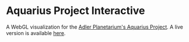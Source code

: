 # Aquarius Project Interactive
A WebGL visualization for the [Adler Planetarium's Aquarius Project](https://www.adlerplanetarium.org/education/far-horizons/the-aquarius-project/).  A live version is available [here](https://ageller.github.io/Adler_AquariusProject/).
